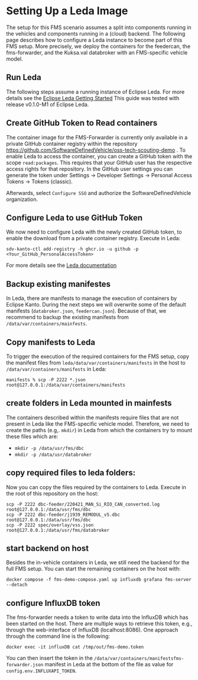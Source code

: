 <!--
SPDX-FileCopyrightText: 2023 Contributors to the Eclipse Foundation

See the NOTICE file(s) distributed with this work for additional
information regarding copyright ownership.

Licensed under the Apache License, Version 2.0 (the "License");
you may not use this file except in compliance with the License.
You may obtain a copy of the License at

     http://www.apache.org/licenses/LICENSE-2.0

Unless required by applicable law or agreed to in writing, software
distributed under the License is distributed on an "AS IS" BASIS,
WITHOUT WARRANTIES OR CONDITIONS OF ANY KIND, either express or implied.
See the License for the specific language governing permissions and
limitations under the License.

SPDX-License-Identifier: Apache-2.0
-->
# Setting Up a Leda Image

The setup for this FMS scenario assumes a split into components running in the vehicles and components running in a (cloud) backend. 
The following page describes how to configure a Leda instance to become part of this FMS setup. More precisely, we deploy the containers for the feedercan, the fms-forwarder, and the Kuksa.val databroker with an FMS-specific vehicle model.

## Run Leda
The following steps assume a running instance of Eclipse Leda. For more details see the [Eclipse Leda Getting Started](https://eclipse-leda.github.io/leda/docs/general-usage/)
This guide was tested with release v0.1.0-M1 of Eclipse Leda.

## Create GitHub Token to Read containers
The container image for the FMS-Forwarder is currently only available in a private GitHub container registry within the repository https://github.com/SoftwareDefinedVehicle/oss-tech-scouting-demo .
To enable Leda to access the container, you can create a GitHub token with the scope `read:packages`. This requires that your GitHub user has the respective access rights for that repository. 
In the GitHub user settings you can generate the token under Settings -> Developer Settings -> Personal Access Tokens -> Tokens (classic).

Afterwards, select `Configure SSO` and authorize the SoftwareDefinedVehicle organization. 

## Configure Leda to use GitHub Token
We now need to configure Leda with the newly created GitHub token, to enable the download from a private container registry. Execute in Leda:

```
sdv-kanto-ctl add-registry -h ghcr.io -u github -p <Your_GitHub_PersonalAccessToken>
``` 

For more details see the [Leda documentation](https://eclipse-leda.github.io/leda/docs/device-provisioning/container-management/container-registries/)

## Backup existing manifestes
In Leda, there are manifests to manage the execution of containers by Eclipse Kanto. During the next steps we will overwrite some of the default manifests (`databroker.json`, `feedercan.json`). Because of that, we recommend to backup the existing manifests from `/data/var/containers/mainfests`.

## Copy manifests to Leda
To trigger the execution of the required containers for the FMS setup, copy the manifest files from `leda/data/var/containers/manifests` in the host to `/data/var/containers/manifests` in Leda:

```
manifests % scp -P 2222 *.json root@127.0.0.1:/data/var/containers/manifests
```

## create folders in Leda mounted in mainfests
The containers described within the manifests require files that are not present in Leda like the FMS-specific vehicle model. 
Therefore, we need to create the paths (e.g,. `mkdir`) in Leda from which the containers try to mount these files which are:

- `mkdir -p /data/usr/fms/dbc`
- `mkdir -p /data/usr/databroker`

## copy required files to leda folders:
Now you can copy the files required by the containers to Leda. Execute in the root of this repository on the host: 
```
scp -P 2222 dbc-feeder/220421_MAN_Si_RIO_CAN_converted.log root@127.0.0.1:/data/usr/fms/dbc
scp -P 2222 dbc-feeder/j1939_REMODUL_v5.dbc root@127.0.0.1:/data/usr/fms/dbc
scp -P 2222 spec/overlay/vss.json root@127.0.0.1:/data/usr/fms/databroker
```

## start backend on host
Besides the in-vehicle containers in Leda, we still need the backend for the full FMS setup. You can start the remaining containers on the host with: 

```
docker compose -f fms-demo-compose.yaml up influxdb grafana fms-server --detach
```

## configure InfluxDB token
The fms-forwarder needs a token to write data into the InfluxDB which has been started on the host. 
There are multiple ways to retrieve this token, e.g., through the web-interface of InfluxDB (localhost:8086). One approach through the command line is the following:

```
docker exec -it influxDB cat /tmp/out/fms-demo.token 
```

You can then insert the token in the `/data/var/containers/manifestsfms-forwarder.json` manifest in Leda at the bottom of the file as value for `config.env.INFLUXAPI_TOKEN`.